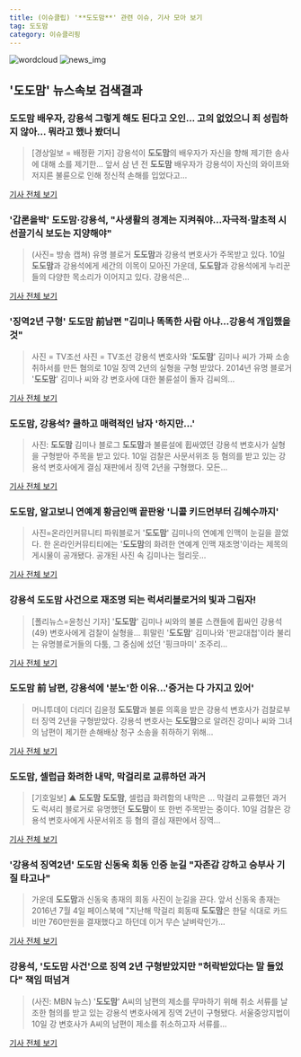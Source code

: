 ```yaml
---
title: (이슈클립) '**도도맘**' 관련 이슈, 기사 모아 보기
tag: 도도맘
category: 이슈클리핑
---
```

![wordcloud](https://s3.ap-northeast-2.amazonaws.com/lyrics101-wordcloud/2018-09-10-1536589372.png)
![news_img](https://user-images.githubusercontent.com/42597476/44507050-1206f400-a6e4-11e8-8d98-7ffbfebb353f.png)
## **'**도도맘**'** 뉴스속보 검색결과
### **도도맘** 배우자, 강용석 그렇게 해도 된다고 오인... 고의 없었으니 죄 성립하지 않아... 뭐라고 했나 봤더니

>[경상일보 = 배정환 기자] 강용석이 **도도맘**의 배우자가 자신을 향해 제기한 송사에 대해 소를 제기한... 앞서 삼 년 전 **도도맘** 배우자가 강용석이 자신의 와이프와 저지른 불륜으로 인해 정신적 손해를 입었다고...

<a href="http://www.ksilbo.co.kr/news/articleView.html?idxno=658922" target="_blank">기사 전체 보기</a>

### '갑론을박' **도도맘**·강용석, "사생활의 경계는 지켜줘야…자극적·말초적 시선끌기식 보도는 지양해야"

>(사진= 방송 캡쳐) 유명 블로거 **도도맘**과 강용석 변호사가 주목받고 있다. 10일 **도도맘**과 강용석에게 세간의 이목이 모아진 가운데, **도도맘**과 강용석에게 누리꾼들의 다양한 목소리가 이어지고 있다. 강용석은...

<a href="http://www.kns.tv/news/articleView.html?idxno=468777" target="_blank">기사 전체 보기</a>

### '징역2년 구형' **도도맘** 前남편 "김미나 똑똑한 사람 아냐…강용석 개입했을것"

>사진 = TV조선 사진 = TV조선 강용석 변호사와 '**도도맘**' 김미나 씨가 가짜 소송취하서를 만든 혐의로 10일 징역 2년의 실형을 구형 받았다. 2014년 유명 블로거 '**도도맘**' 김미나 씨와 강 변호사에 대한 불륜설이 돌자 김씨의...

<a href="http://www.sjbnews.com/news/articleView.html?idxno=617788" target="_blank">기사 전체 보기</a>

### **도도맘**, 강용석? 쿨하고 매력적인 남자 '하지만...'

>사진: **도도맘** 김미나 블로그 **도도맘**과 불륜설에 휩싸였던 강용석 변호사가 실형을 구형받아 주목을 받고 있다. 10일 검찰은 사문서위조 등 혐의를 받고 있는 강용석 변호사에게 결심 재판에서 징역 2년을 구형했다. 모든...

<a href="http://www.gukjenews.com/news/articleView.html?idxno=989388" target="_blank">기사 전체 보기</a>

### **도도맘**, 알고보니 연예계 황금인맥 끝판왕 '니콜 키드먼부터 김혜수까지'

>사진=온라인커뮤니티 파워블로거 '**도도맘**' 김미나의 연예계 인맥이 눈길을 끌었다. 한 온라인커뮤티티에는 '**도도맘**의 화려한 연예계 인맥 재조명'이라는 제목의 게시물이 공개됐다. 공개된 사진 속 김미나는 헐리웃...

<a href="http://daily.hankooki.com/lpage/entv/201809/dh20180910180226139020.htm" target="_blank">기사 전체 보기</a>

### 강용석 **도도맘** 사건으로 재조명 되는 럭셔리블로거의 빛과 그림자!

>[폴리뉴스=윤청신 기자] '**도도맘**' 김미나 씨와의 불륜 스캔들에 휩싸인 강용석(49) 변호사에게 검찰이 실형을... 휘말린 '**도도맘**' 김미나와 '판교대첩'이라 불리는 유명블로거들의 다툼, 그 중심에 섰던 '핑크마미' 조주리...

<a href="http://www.polinews.co.kr/news/article.html?no=366976" target="_blank">기사 전체 보기</a>

### **도도맘** 前 남편, 강용석에 '분노'한 이유...'증거는 다 가지고 있어'

>머니투데이 더리더 김윤정 **도도맘**과 불륜 의혹을 받은 강용석 변호사가 검찰로부터 징역 2년을 구형받았다. 강용석 변호사는 **도도맘**으로 알려진 강미나 씨와 그녀의 남편이 제기한 손해배상 청구 소송을 취하하기 위해...

<a href="http://theleader.mt.co.kr/articleView.html?no=2018091022067823968" target="_blank">기사 전체 보기</a>

### **도도맘**, 셀럽급 화려한 내막, 막걸리로 교류하던 과거

>[기호일보] ▲ **도도맘** **도도맘**, 셀럽급 화려함의 내막은 ... 막걸리 교류했던 과거도 럭셔리 블로거로 유명했던 **도도맘**이 또 한번 주목받는 중이다. 10일 검찰은 강용석 변호사에게 사문서위조 등 혐의 결심 재판에서 징역...

<a href="http://www.kihoilbo.co.kr/?mod=news&act=articleView&idxno=768234" target="_blank">기사 전체 보기</a>

### '강용석 징역2년' **도도맘** 신동욱 회동 인증 눈길 "자존감 강하고 승부사 기질 타고나"

>가운데 **도도맘**과 신동욱 총재의 회동 사진이 눈길을 끈다. 앞서 신동욱 총재는 2016년 7월 4일 페이스북에 "지난해 막걸리 회동때 **도도맘**은 한달 식대로 카드비만 760만원을 결재했다고 하던데 이거 무슨 날벼락인가...

<a href="http://www.asiatoday.co.kr/view.php?key=20180910001850347" target="_blank">기사 전체 보기</a>

### 강용석, '**도도맘** 사건'으로 징역 2년 구형받았지만 "허락받았다는 말 들었다" 책임 떠넘겨

>(사진: MBN 뉴스) '**도도맘**' A씨의 남편의 제소를 무마하기 위해 취소 서류를 날조한 혐의를 받고 있는 강용석 변호사에게 징역 2년이 구형됐다. 서울중앙지법이 10일 강 변호사가 A씨의 남편이 제소를 취소하고자 서류를...

<a href="http://www.honam.co.kr/read.php3?aid=1536570019564745215" target="_blank">기사 전체 보기</a>



